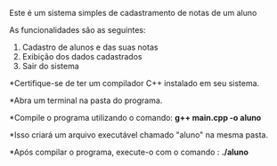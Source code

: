 Este é um sistema simples de cadastramento de notas de um aluno

As funcionalidades são as seguintes:
1. Cadastro de alunos e das suas notas
2. Exibição dos dados cadastrados
3. Sair do sistema

*Certifique-se de ter um compilador C++ instalado em seu sistema.

*Abra um terminal na pasta do programa.

*Compile o programa utilizando o comando: **g++ main.cpp -o aluno**

*Isso criará um arquivo executável chamado "aluno" na mesma pasta.

*Após compilar o programa, execute-o com o comando : **./aluno**
   
